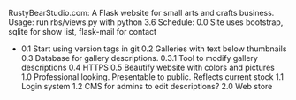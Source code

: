 RustyBearStudio.com: A Flask website for small arts and crafts business.
Usage: run rbs/views.py with python 3.6 
Schedule:
	0.0		Site uses bootstrap, sqlite for show list, flask-mail for contact
*	0.1		Start using version tags in git
	0.2		Galleries with text below thumbnails
	0.3		Database for gallery descriptions.
	0.3.1	Tool to modify gallery descriptions
	0.4		HTTPS
	0.5		Beautify website with colors and pictures
	1.0		Professional looking. Presentable to public. Reflects current stock
	1.1		Login system
	1.2		CMS for admins to edit descriptions?
	2.0		Web store
